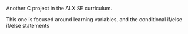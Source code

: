 Another C project in the ALX SE curriculum. 

This one is focused around learning variables, and the conditional if/else if/else statements

